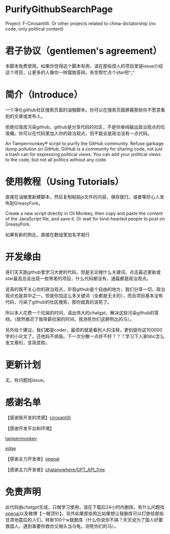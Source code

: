 # PurifyGithubSearchPage
Project: F-Cirosantilli. Or other projects related to china-dictatorship (no code, only political content)


# 君子协议（gentlemen's agreement）
本脚本免费使用。如果你觉得这个脚本有用，请在那些烦人的项目里提issue介绍这个项目，让更多的人像你一样摆脱答辩。有空帮忙点个star吧^_^  


# 简介（Introduce）
一个净化github社区搜索页面的油猴脚本。你可以在搜索页面屏蔽那些你不愿意看到的文章或发布人。  

拒绝垃圾库污染github，github是分享代码的社区，不是你单纯输出政治观点的垃圾桶。你可以在代码里加入你的政治观点，但不能全是政治没有一点代码。  

An Tampermonkey® script to purify the GitHub community.
Refuse garbage dump pollution on GitHub. GitHub is a community for sharing code, not just a trash can for expressing political views. You can add your political views to the code, but not all politics without any code.

# 使用教程（Using Tutorials）
直接在油猴里新建脚本，然后复制粘贴js文件的内容，保存就行。或者等好心人发布到GreasyFork。  

Create a new script directly in Oil Monkey, then copy and paste the content of the JavaScript file, and save it. Or wait for kind-hearted people to post on GreasyFork.  

如果有新的狗比，直接在数组里加名字就行  


# 开发缘由
哥们天天跑github里学习大佬的代码，但是无论搜什么关键词，点击最近更新或star最高总会出现一些煞笔的项目，什么代码都没有，通篇都是政治观点。  

说真的我不关心你的政治观点，毕竟github是个自由的地方，我们分享一切，政治观点也是其中之一。但是你加这么多关键词（全都是无关的），而且项目基本没有代码，污染了github的社区搜索，那你就真的该死了。  

所以本人花费一个拉屎的时间，请出伟大的chatgpt，解决这些污染github的答辩。（居然推迟了我带薪拉屎的时间，我测死你们这群狗比的马）。 

另外给个建议，我们都是coder，最烦的就是看别人的注释，更别提你这100000字的小论文了，还他妈不排版。下一次分散一点好不好？？？学习下人家bbc怎么发文章的，言简意赅。

# 更新计划
无，有问题找issue。  


# 感谢名单

【感谢我开发的灵感】[cirosantilli](https://github.com/cirosantilli)  

【感谢开发平台和环境】  

[tampermonkey](https://www.tampermonkey.net/)  

[edge](https://www.microsoft.com/zh-cn/edge?form=MA13FJ)  

【感谢主力开发者】[openai](https://chat.openai.com/)  

【感谢主力开发者】[chatanywhere/GPT_API_free](https://github.com/chatanywhere/GPT_API_free)  


# 免责声明
此代码由chatgpt生成，只做学习使用，请在下载后24小时内删除。有什么问题找[openai](https://chat.openai.com/)以及微博【一眼顶针】，另外如果那些狗比如果想让我删库可以打款给那些甘肃地震后的人们，转账100个w就删库（什么你说你不捐？天天说为了国人好要救国人，遇到事要你救你又缩头当乌龟，测死你们的马）。  







